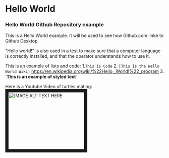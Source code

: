 # Hello World
### Hello World Github Repository example

This is a Hello World example. It will be used to see how Github.com linke to Github Desktop

"Hello world!" is also  used in a test to make sure that a computer language is correctly installed, and that the operator understands how to use it.

This is an example of lists and code:
1.`This is Code`
2. `[This is the Hello World Wiki]` https://en.wikipedia.org/wiki/%22Hello,_World!%22_program
3. '**This is an example of styled text**`

Here is a Youtube Video of turtles mating:
<a href="http://www.youtube.com/watch?feature=player_embedded&v=watch?v=3eMevDIpZrA
" target="_blank"><img src="http://img.youtube.com/vi/watch?v=3eMevDIpZrA/0.jpg" 
alt="IMAGE ALT TEXT HERE" width="240" height="180" border="10" /></a>

